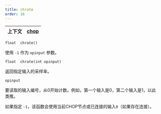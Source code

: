 ```yaml
---
title: chrate
order: 16
---
```

| 上下文 | [chop](../contexts/chop.html) |
| --- | --- |

`float  chrate()`

使用 `-1` 作为 `opinput` 参数。

`float  chrate(int opinput)`

返回指定输入的采样率。

`opinput`

要读取的输入编号，从0开始计数。例如，第一个输入是0，第二个输入是1，以此类推。

如果指定 `-1`，该函数会使用当前CHOP节点或已连接的输入`0`（如果存在连接）。
